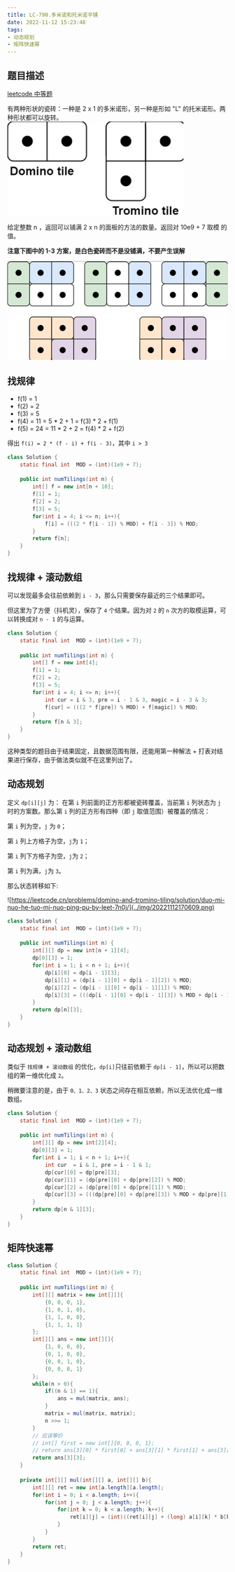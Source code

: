 ```yaml
---
title: LC-790.多米诺和托米诺平铺
date: 2022-11-12 15:23:48
tags:
- 动态规划
- 矩阵快速幂
---
```


## 题目描述
[leetcode 中等题](https://leetcode.cn/problems/domino-and-tromino-tiling/)

有两种形状的瓷砖：一种是 2 x 1 的多米诺形，另一种是形如 "L" 的托米诺形。两种形状都可以旋转。
![](../img/1668239955779.jpg)

给定整数 n ，返回可以铺满 2 x n 的面板的方法的数量。返回对 10e9 + 7 取模 的值。

**注意下图中的 1-3 方案，是白色瓷砖而不是没铺满，不要产生误解**

![](../img/1668239825809.jpg)



## 找规律
- f(1) = 1
- f(2) = 2
- f(3) = 5
- f(4) = 11 = 5 * 2 + 1 = f(3) * 2 + f(1)
- f(5) = 24 = 11 * 2 + 2 = f(4) * 2 + f(2) 

得出 `f(i) = 2 * (f - i) + f(i - 3)`，其中 `i > 3` 
```Java
class Solution {
    static final int  MOD = (int)(1e9 + 7);

    public int numTilings(int n) {
        int[] f = new int[n + 10];
        f[1] = 1;
        f[2] = 2;
        f[3] = 5;
        for(int i = 4; i <= n; i++){
            f[i] = (((2 * f[i - 1]) % MOD) + f[i - 3]) % MOD;
        }        
        return f[n];
    }
}
```
## 找规律 + 滚动数组
可以发现最多会往前依赖到 `i - 3`，那么只需要保存最近的三个结果即可。

但这里为了方便（抖机灵），保存了 `4` 个结果。因为对 `2` 的 `n` 次方的取模运算，可以转换成对 `n - 1` 的与运算。
```Java
class Solution {
    static final int  MOD = (int)(1e9 + 7);

    public int numTilings(int n) {
        int[] f = new int[4];
        f[1] = 1;
        f[2] = 2;
        f[3] = 5;
        for(int i = 4; i <= n; i++){
            int cur = i & 3, pre = i - 1 & 3, magic = i - 3 & 3;
            f[cur] = (((2 * f[pre]) % MOD) + f[magic]) % MOD;
        }        
        return f[n & 3];
    }
}
```

这种类型的题目由于结果固定，且数据范围有限，还能用第一种解法 + 打表对结果进行保存，由于做法类似就不在这里列出了。

## 动态规划
定义 `dp[i][j]` 为： 在第 `i` 列前面的正方形都被瓷砖覆盖，当前第 `i` 列状态为 `j` 时的方案数。那么第 `i` 列的正方形有四种（即 `j` 取值范围）被覆盖的情况：

第 `i` 列为空，`j` 为 `0`；

第 `i` 列上方格子为空，`j`为 `1`；

第 `i` 列下方格子为空，`j`为 `2`；

第 `i` 列为满，`j`为 `3`。

那么状态转移如下:

![https://leetcode.cn/problems/domino-and-tromino-tiling/solution/duo-mi-nuo-he-tuo-mi-nuo-ping-pu-by-leet-7n0j/](../img/20221112170609.png)

```Java
class Solution {
    static final int  MOD = (int)(1e9 + 7);

    public int numTilings(int n) {
        int[][] dp = new int[n + 1][4];
        dp[0][3] = 1;
        for(int i = 1; i < n + 1; i++){
            dp[i][0] = dp[i - 1][3];
            dp[i][1] = (dp[i - 1][0] + dp[i - 1][2]) % MOD;
            dp[i][2] = (dp[i - 1][0] + dp[i - 1][1]) % MOD;
            dp[i][3] = (((dp[i - 1][0] + dp[i - 1][3]) % MOD + dp[i - 1][1]) % MOD + dp[i - 1][2]) % MOD;
        }
        return dp[n][3];
    }
}
```
## 动态规划 + 滚动数组
类似于 `找规律 + 滚动数组` 的优化，`dp[i]`只往前依赖于 `dp[i - 1]`，所以可以把数组的第一维优化成 `2`。

稍微要注意的是，由于 `0、1、2、3` 状态之间存在相互依赖，所以无法优化成一维数组。
```Java
class Solution {
    static final int  MOD = (int)(1e9 + 7);

    public int numTilings(int n) {
        int[][] dp = new int[2][4];
        dp[0][3] = 1;
        for(int i = 1; i < n + 1; i++){
            int cur  = i & 1, pre = i - 1 & 1;
            dp[cur][0] = dp[pre][3];
            dp[cur][1] = (dp[pre][0] + dp[pre][2]) % MOD;
            dp[cur][2] = (dp[pre][0] + dp[pre][1]) % MOD;
            dp[cur][3] = (((dp[pre][0] + dp[pre][3]) % MOD + dp[pre][1]) % MOD + dp[pre][2]) % MOD;
        }
        return dp[n & 1][3];
    }
}
```
## 矩阵快速幂
```Java
class Solution {
    static final int  MOD = (int)(1e9 + 7);

    public int numTilings(int n) {
        int[][] matrix = new int[][]{
            {0, 0, 0, 1},
            {1, 0, 1, 0},
            {1, 1, 0, 0},
            {1, 1, 1, 1}
        };
        int[][] ans = new int[][]{
            {1, 0, 0, 0},
            {0, 1, 0, 0},
            {0, 0, 1, 0},
            {0, 0, 0, 1}
        };
        while(n > 0){
            if((n & 1) == 1){
                ans = mul(matrix, ans);
            }
            matrix = mul(matrix, matrix);
            n >>= 1;
        }
        // 应该等价
        // int[] first = new int[]{0, 0, 0, 1};
        // return ans[3][0] * first[0] + ans[3][1] * first[1] + ans[3][2] * first[2] + ans[3][3] * first[3];
        return ans[3][3];
    }

    private int[][] mul(int[][] a, int[][] b){
        int[][] ret = new int[a.length][a.length];
        for(int i = 0; i < a.length; i++){
            for(int j = 0; j < a.length; j++){
                for(int k = 0; k < a.length; k++){
                    ret[i][j] = (int)((ret[i][j] + (long) a[i][k] * b[k][j]) % MOD);
                }
            }
        }
        return ret;
    }
}
```